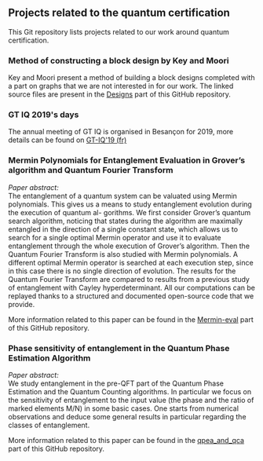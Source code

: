 ## Projects related to the quantum certification

This Git repository lists projects related to our work around quantum certification.

### Method of constructing a block design by Key and Moori

Key and Moori present a method of building a block designs completed with a part on graphs that we are not interested in for our work.
The linked source files are present in the [Designs](Designs) part of this GitHub repository.

### GT IQ 2019's days

The annual meeting of GT IQ is organised in Besançon for 2019, more details can be found on [GT-IQ'19 (fr)](https://quantcert.github.io/GT-IQ'19)

### Mermin Polynomials for Entanglement Evaluation in Grover’s algorithm and Quantum Fourier Transform

_Paper abstract:_<br/>
The entanglement of a quantum system can be valuated using Mermin polynomials.
This gives us a means to study entanglement evolution during the execution of quantum al-
gorithms. We first consider Grover’s quantum search algorithm, noticing that states during the
algorithm are maximally entangled in the direction of a single constant state, which allows us
to search for a single optimal Mermin operator and use it to evaluate entanglement through the
whole execution of Grover’s algorithm. Then the Quantum Fourier Transform is also studied
with Mermin polynomials. A different optimal Mermin operator is searched at each execution
step, since in this case there is no single direction of evolution. The results for the Quantum
Fourier Transform are compared to results from a previous study of entanglement with Cayley
hyperdeterminant. All our computations can be replayed thanks to a structured and documented
open-source code that we provide.

More information related to this paper can be found in the [Mermin-eval](Mermin-eval) part of this GitHub repository.

### Phase sensitivity of entanglement in the Quantum Phase Estimation Algorithm

_Paper abstract:_<br/>
We study entanglement in the pre-QFT part of the Quantum Phase Estimation and the Quantum Counting algorithms. In particular we focus on the sensitivity of entanglement to the input value (the phase and the ratio of marked elements M/N) in some basic cases. One starts from numerical observations and deduce some general results in particular regarding the classes of entanglement.

More information related to this paper can be found in the [qpea_and_qca](qpea_and_qca) part of this GitHub repository.
